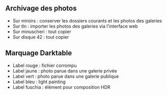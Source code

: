 ## Archivage des photos

* Sur miroirs : conserver les dossiers courants et les photos des galeries
* Sur tln : importer les photos des galeries via l'interface web
* Sur minuscheri : tout copier
* Sur disque 42 : tout copier

## Marquage Darktable

* Label rouge : fichier corrompu 
* Label jaune : photo parue dans une galerie privée
* Label vert : photo parue dans une galerie publique
* Label bleu : light painting
* Label fuschia : élément pour composition HDR
